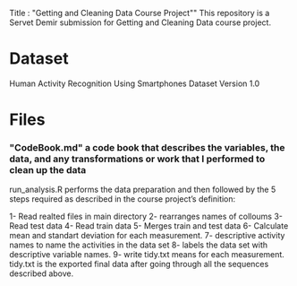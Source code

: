 Title : "Getting and Cleaning Data Course Project""
 This repository is a Servet Demir submission for Getting and Cleaning Data course project. 
 
# Dataset
Human Activity Recognition Using Smartphones Dataset
Version 1.0
# Files
### "CodeBook.md" a code book that describes the variables, the data, and any transformations or work that I performed to clean up the data
run_analysis.R performs the data preparation and then followed by the 5 steps required as described in the course project’s definition:

1- Read realted files in main directory
2- rearranges names of colloums
3- Read test data
4- Read train data
5- Merges train and test data
6- Calculate mean and standart deviation for each measurement.
7- descriptive activity names to name the activities in the data set
8- labels the data set with descriptive variable names.
9- write tidy.txt means  for each measurement.
tidy.txt is the exported final data after going through all the sequences described above.
